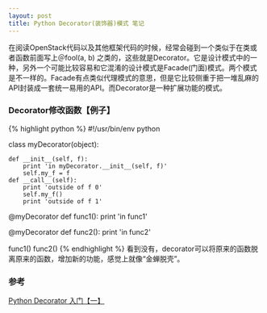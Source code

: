 ```yaml
---
layout: post
title: Python Decorator(装饰器)模式 笔记
---
```


在阅读OpenStack代码以及其他框架代码的时候，经常会碰到一个类似于在类或者函数前面写上＠fool(a, b) 之类的，这些就是Decorator。它是设计模式中的一种，另外一个可能比较容易和它混淆的设计模式是Facade(门面)模式。两个模式是不一样的。Facade有点类似代理模式的意思，但是它比较侧重于把一堆乱麻的API封装成一套统一易用的API。而Decorator是一种扩展功能的模式。

### Decorator修改函数【例子】
{% highlight python %}
#!/usr/bin/env python

class myDecorator(object):

    def __init__(self, f):
        print 'in myDecorator.__init__(self, f)'
        self.my_f = f
    def __call__(self):
        print 'outside of f 0'
        self.my_f()
        print 'outside of f 1'

@myDecorator
def func1():
    print 'in func1'

@myDecorator
def func2():
    print 'in func2'

func1()
func2()
{% endhighlight %}
看到没有，decorator可以将原来的函数脱离原来的函数，增加新的功能，感觉上就像“金蝉脱壳”。

### 参考
[Python Decorator 入门【一】](http://blog.csdn.net/beckel/article/details/3585352)  
